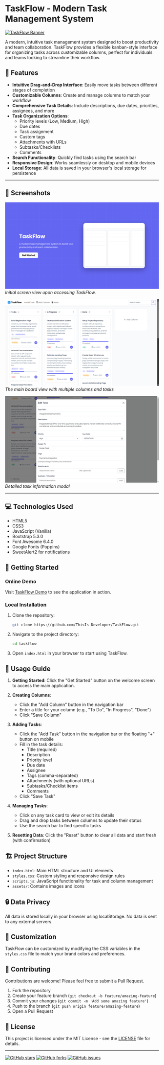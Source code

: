 # TaskFlow - Modern Task Management System

[![TaskFlow Banner](https://img.shields.io/badge/TaskFlow-Task%20Management-blue)](https://kanbanboard.pages.dev/)

A modern, intuitive task management system designed to boost productivity and team collaboration. TaskFlow provides a flexible kanban-style interface for organizing tasks across customizable columns, perfect for individuals and teams looking to streamline their workflow.

## 🌟 Features

- **Intuitive Drag-and-Drop Interface**: Easily move tasks between different stages of completion
- **Customizable Columns**: Create and manage columns to match your workflow
- **Comprehensive Task Details**: Include descriptions, due dates, priorities, assignees, and more
- **Task Organization Options**:
  - Priority levels (Low, Medium, High)
  - Due dates
  - Task assignment
  - Custom tags
  - Attachments with URLs
  - Subtasks/Checklists
  - Comments
- **Search Functionality**: Quickly find tasks using the search bar
- **Responsive Design**: Works seamlessly on desktop and mobile devices
- **Local Storage**: All data is saved in your browser's local storage for persistence

---

## 📸 Screenshots
![TaskFlow](assets/landing.png)
*Initial screen view upon accessing TaskFlow.*

![TaskFlow Board View](assets/board-view.png)
*The main board view with multiple columns and tasks*

![Task Detail Modal](assets\task-detail.png)
*Detailed task information modal*

---

## 💻 Technologies Used

- HTML5
- CSS3
- JavaScript (Vanilla)
- Bootstrap 5.3.0
- Font Awesome 6.4.0
- Google Fonts (Poppins)
- SweetAlert2 for notifications

## 🚀 Getting Started

### Online Demo

Visit [TaskFlow Demo](https://kanbanboard.pages.dev/) to see the application in action.

### Local Installation

1. Clone the repository:
   ```bash
   git clone https://github.com/ThisIs-Developer/TaskFlow.git
   ```

2. Navigate to the project directory:
   ```bash
   cd taskflow
   ```

3. Open `index.html` in your browser to start using TaskFlow.

## 📱 Usage Guide

1. **Getting Started**: Click the "Get Started" button on the welcome screen to access the main application.

2. **Creating Columns**: 
   - Click the "Add Column" button in the navigation bar
   - Enter a title for your column (e.g., "To Do", "In Progress", "Done")
   - Click "Save Column"

3. **Adding Tasks**:
   - Click the "Add Task" button in the navigation bar or the floating "+" button on mobile
   - Fill in the task details:
     - Title (required)
     - Description
     - Priority level
     - Due date
     - Assignee
     - Tags (comma-separated)
     - Attachments (with optional URLs)
     - Subtasks/Checklist items
     - Comments
   - Click "Save Task"

4. **Managing Tasks**:
   - Click on any task card to view or edit its details
   - Drag and drop tasks between columns to update their status
   - Use the search bar to find specific tasks

5. **Resetting Data**: Click the "Reset" button to clear all data and start fresh (with confirmation)

## 🏗️ Project Structure

- `index.html`: Main HTML structure and UI elements
- `styles.css`: Custom styling and responsive design rules
- `scripts.js`: JavaScript functionality for task and column management
- `assets/`: Contains images and icons

## 🔒 Data Privacy

All data is stored locally in your browser using localStorage. No data is sent to any external servers.

## 🔧 Customization

TaskFlow can be customized by modifying the CSS variables in the `styles.css` file to match your brand colors and preferences.

## 🤝 Contributing

Contributions are welcome! Please feel free to submit a Pull Request.

1. Fork the repository
2. Create your feature branch (`git checkout -b feature/amazing-feature`)
3. Commit your changes (`git commit -m 'Add some amazing feature'`)
4. Push to the branch (`git push origin feature/amazing-feature`)
5. Open a Pull Request

## 📄 License

This project is licensed under the MIT License - see the [LICENSE](LICENSE) file for details.

---

[![GitHub stars](https://img.shields.io/github/stars/ThisIs-Developer/TaskFlow.svg?style=social&label=Star)](https://github.com/ThisIs-Developer/TaskFlow)
[![GitHub forks](https://img.shields.io/github/forks/ThisIs-Developer/TaskFlow.svg?style=social&label=Fork)](https://github.com/ThisIs-Developer/TaskFlow)
[![GitHub issues](https://img.shields.io/github/issues/ThisIs-Developer/TaskFlow.svg)](https://github.com/ThisIs-Developer/TaskFlow/issues)
